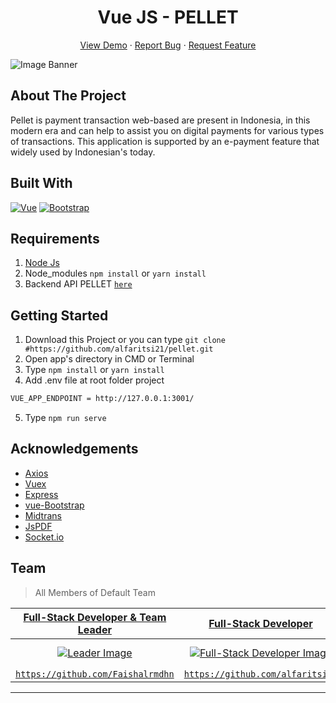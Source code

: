 <h1 align='center'>Vue JS - PELLET</h1>
  <p align="center">
    <a href="https://pellet.netlify.app/">View Demo</a>
    ·
    <a href="https://github.com/alfaritsi21/bug/issues">Report Bug</a>
    ·
    <a href="https://github.com/alfaritsi21/issues">Request Feature</a>
  </p>

![Image Banner](https://raw.githubusercontent.com/alfaritsi21/pellet/master/Pellet-Dashboard.jpg)

## About The Project

Pellet is payment transaction web-based are present in Indonesia, in this modern era and can help to assist you on digital payments for various types of transactions. This application is supported by an e-payment feature that widely used by Indonesian's today.

## Built With

[![Vue](https://img.shields.io/badge/Vue-v2.6.11-green)](https://github.com/vuejs/vue)
[![Bootstrap](https://img.shields.io/badge/Bootstrap-v4.5.x-blue)](https://github.com/bootstrap-vue/bootstrap-vue)

## Requirements

1. <a href="https://nodejs.org/en/download/">Node Js</a>
2. Node_modules `npm install` or `yarn install`
3. Backend API PELLET [`here`](https://github.com/alfaritsi21/pellet-backend)

## Getting Started

1. Download this Project or you can type `git clone #https://github.com/alfaritsi21/pellet.git`
2. Open app's directory in CMD or Terminal
3. Type `npm install` or `yarn install`
4. Add .env file at root folder project

```sh
VUE_APP_ENDPOINT = http://127.0.0.1:3001/
```

5. Type `npm run serve`

## Acknowledgements

- [Axios](https://www.npmjs.com/package/axios)
- [Vuex](https://vuex.vuejs.org/)
- [Express](https://www.npmjs.com/package/express)
- [vue-Bootstrap](https://bootstrap-vue.org/)
- [Midtrans](https://www.npmjs.com/package/midtrans-client)
- [JsPDF](https://www.npmjs.com/package/jspdf)
- [Socket.io](https://www.npmjs.com/package/socket.io)

## Team

> All Members of Default Team

| <a href="https://blog.udacity.com/2014/12/front-end-vs-back-end-vs-full-stack-web-developers.html" target="_blank">**Full-Stack Developer & Team Leader**</a> |             <a href="https://blog.udacity.com/2014/12/front-end-vs-back-end-vs-full-stack-web-developers.html" target="_blank">**Full-Stack Developer**</a>             |            <a href="https://blog.udacity.com/2014/12/front-end-vs-back-end-vs-full-stack-web-developers.html" target="_blank">**Full-Stack Developer**</a>            |           <a href="https://blog.udacity.com/2014/12/front-end-vs-back-end-vs-full-stack-web-developers.html" target="_blank">**Front-End Developer**</a>           |            <a href="https://blog.udacity.com/2014/12/front-end-vs-back-end-vs-full-stack-web-developers.html" target="_blank">**Back-End Developer**</a>             |
| :----------------------------------------------------------------------------------------------------------------------------------------------------------: | :---------------------------------------------------------------------------------------------------------------------------------------------------------------------: | :-------------------------------------------------------------------------------------------------------------------------------------------------------------------: | :----------------------------------------------------------------------------------------------------------------------------------------------------------------: | :------------------------------------------------------------------------------------------------------------------------------------------------------------------: |
|  [![Leader Image](https://avatars1.githubusercontent.com/u/66148701?s=400&u=0b927e246e60ba50b8ba8ec72c6f947acaaa35cd&v=4)](https://github.com/Faishalrmdhn)  | [![Full-Stack Developer Image](https://avatars3.githubusercontent.com/u/63988114?s=460&u=1dfc4cc474ab100d82e36f1144a5f005efbc0853&v=4)](https://github.com/alfaritsi21) | [![Full-Stack Developer Image](https://avatars3.githubusercontent.com/u/68628662?s=460&u=584ec7adb3b1c8e52e22bc7ea59932071f1c6d25&v=4)](https://github.com/Glitchfer) | [![Front-End Developer Image](https://avatars1.githubusercontent.com/u/67422750?s=460&u=21d465c9ea07dcf6421ffc6076ca02f863843dc4&v=4)](https://github.com/hasbiak) | [![Back-End Developer Image](https://avatars0.githubusercontent.com/u/67113526?s=460&u=7582638e678ffa864425cc05f0ea246dc9ce10d8&v=4)](https://github.com/iqbalstwan) |
|                               <a href="https://github.com/Faishalrmdhn" target="_blank">`https://github.com/Faishalrmdhn`</a>                                |                                  <a href="https://https://github.com/alfaritsi21" target="_blank">`https://github.com/alfaritsi21`</a>                                  |                                       <a href="https://github.com/Glitchfer" target="_blank">`https://github.com/Glitchfer`</a>                                       |                                       <a href="https://github.com/hasbiak" target="_blank">`https://github.com/hasbiak`</a>                                        |                                     <a href="https://github.com/iqbalstwan" target="_blank">`https://github.com/iqbalstwan`</a>                                      |

---
